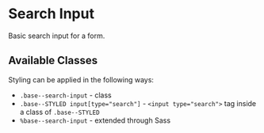 # Search Input

Basic search input for a form.

## Available Classes

Styling can be applied in the following ways:

* `.base--search-input` - class
* `.base--STYLED input[type="search"]` - `<input type="search">` tag inside a class of `.base--STYLED`
* `%base--search-input` - extended through Sass
